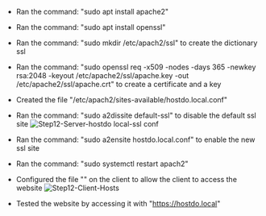 - Ran the command: "sudo apt install apache2"
- Ran the command: "sudo apt install openssl"
- Ran the command: "sudo mkdir /etc/apach2/ssl" to create the dictionary ssl
- Ran the command: "sudo openssl req -x509 -nodes -days 365 -newkey rsa:2048 -keyout /etc/apache2/ssl/apache.key -out /etc/apache2/ssl/apache.crt" to create a certificate and a key
- Created the file "/etc/apach2/sites-available/hostdo.local.conf"
- Ran the command: "sudo a2dissite default-ssl" to disable the default ssl site
![Step12-Server-hostdo local-ssl conf](https://github.com/user-attachments/assets/d17e447f-e662-44f2-a745-d7f33b957ad8)

- Ran the command: "sudo a2ensite hostdo.local.conf" to enable the new ssl site
- Ran the command: "sudo systemctl restart apach2"
- Configured the file "" on the client to allow the client to access the website
![Step12-Client-Hosts](https://github.com/user-attachments/assets/74773c83-7e72-4365-a0c6-23b8eb318ba7)

- Tested the website by accessing it with "https://hostdo.local"

